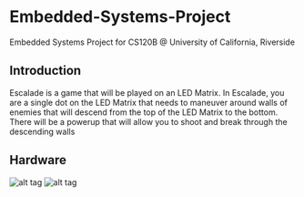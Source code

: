 # Embedded-Systems-Project
Embedded Systems Project for CS120B @ University of California, Riverside

## Introduction
Escalade is a game that will be played on an LED Matrix. In Escalade, you are a single dot on the LED Matrix that needs to maneuver around walls of enemies that will descend from the top of the LED Matrix to the bottom. There will be a powerup that will allow you to shoot and break through the descending walls

## Hardware
![alt tag](https://github.com/Fyloh/Embedded-Systems-Project/tree/master/img/Board.png)
![alt tag](https://github.com/Fyloh/Embedded-Systems-Project/tree/master/img/Game.png)
